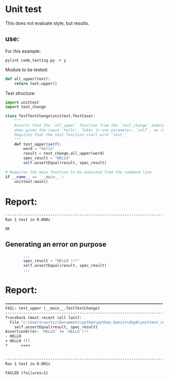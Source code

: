
# Unit test
This does not evaluate style, but results.

## use:
For this example:

```pylint code_testing.py -r y```

Module to be tested:

```py
def all_upper(text):
    return text.upper()
```

Test structure:
```py
import unittest
import text_change

class TestTextChange(unittest.TestCase):
    """
    Asserts that the `all_upper` function from the `text_change` module returns the expected output 'HELLO' 
    when given the input 'hello'. Takes in one parameter, `self`, an instance of the test case class.
    Requires that the test function start with 'test_'
    """
    def test_upper(self):
        word = "hello"
        result = text_change.all_upper(word)
        spec_result = "HELLO"
        self.assertEqual(result, spec_result)
    
# Requires the main function to be executed from the command line
if __name__ == '__main__':
    unittest.main()
```

# Report:

```sh
----------------------------------------------------------------------
Ran 1 test in 0.000s

OK
```

## Generating an error on purpose

```py
        ...
        spec_result = "HELLO !!!"
        self.assertEqual(result, spec_result)
        ...
```

# Report:

```sh
======================================================================
FAIL: test_upper (__main__.TestTextChange)
----------------------------------------------------------------------
Traceback (most recent call last):
  File "c:\Users\aortiz\Documents\python\python_basics\day8\unittest_code_testing.py", line 18, in test_upper
    self.assertEqual(result, spec_result)
AssertionError: 'HELLO' != 'HELLO !!!'
- HELLO
+ HELLO !!!
?      ++++


----------------------------------------------------------------------
Ran 1 test in 0.001s

FAILED (failures=1)
```